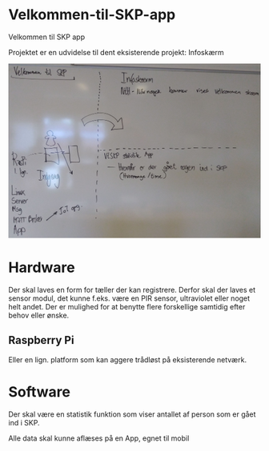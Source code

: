 # Velkommen-til-SKP-app
Velkommen til SKP app

Projektet er en udvidelse til dent eksisterende projekt: Infoskærm<br/>


<img src="https://github.com/ATS-SKP-DataIT/Velkommen-til-SKP-app/blob/c71efc0d2e39f3a05de97d831c01f1a9eb48df0a/Dokumentation/Originale billeder/P_20211014_095113.jpg">

# Hardware
Der skal laves en form for tæller der kan registrere. Derfor skal der laves et sensor modul, det kunne f.eks. være en PIR sensor, ultraviolet eller noget helt andet. Der er mulighed for at benytte flere forskellige samtidig efter behov eller ønske.

 ## Raspberry Pi
 Eller en lign. platform som kan aggere trådløst på eksisterende netværk.

# Software
Der skal være en statistik funktion som viser antallet af person som er gået ind i SKP.

Alle data skal kunne aflæses på en App, egnet til mobil
